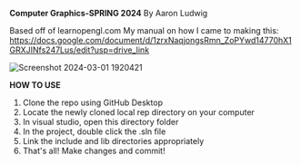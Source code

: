 **Computer Graphics-SPRING 2024**
By Aaron Ludwig

Based off of learnopengl.com 
My manual on how I came to making this: https://docs.google.com/document/d/1zrxNaqjongsRmn_ZoPYwd14770hX1GRXJINfs247Lus/edit?usp=drive_link 

![Screenshot 2024-03-01 1920421](https://github.com/ahaaron05/Computer-Graphics-SPRING-2024/assets/107589333/58ff2966-dc72-4146-b651-675d397359d9)

**HOW TO USE**

1) Clone the repo using GitHub Desktop
2) Locate the newly cloned local rep directory on your computer
3) In visual studio, open this directory folder
4) In the project, double click the .sln file
5) Link the include and lib directories appropriately
6) That's all! Make changes and commit!
